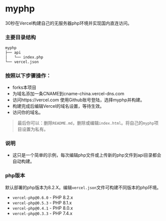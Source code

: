 # myphp
30秒在Vercel构建自己的无服务器php环境并实现国内直连访问。
### 主要目录结构
```sh
myphp
├── api
│   └── index.php
└── vercel.json
```
### 按照以下步骤操作：
- forks本项目
- 为域名添加一条CNAME到cname-china.vercel-dns.com
- 访问https://vercel.com 使用Github账号登陆，选择myphp并构建。
- 构建完成后编辑Vercel的域名设置，等待生效。
- 访问你的域名。
> 最后你可以：删除`README.md`，删除或编辑`index.html`。将自己的`myphp`项目设置为私有。
### 说明
- 这只是一个简单的示例，每次编辑php文件或上传新的php文件到api目录都会自动构建。
### php版本
默认部署的php版本为8.2.X。编辑`vercel.json`文件可构建不同版本的php环境。
- `vercel-php@0.6.0` - PHP 8.2.x
- `vercel-php@0.5.3` - PHP 8.1.x
- `vercel-php@0.4.1` - PHP 8.0.x
- `vercel-php@0.3.3` - PHP 7.4.x
